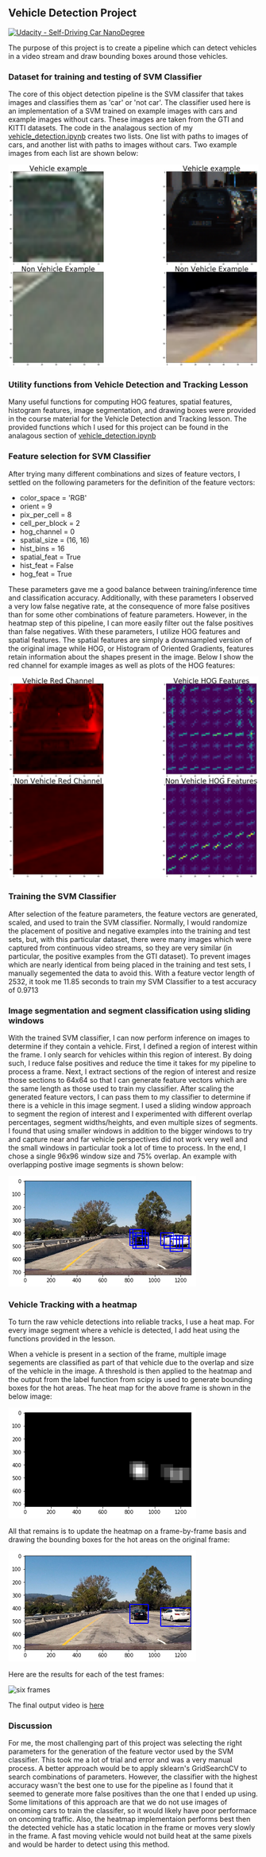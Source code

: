 ## Vehicle Detection Project
[![Udacity - Self-Driving Car NanoDegree](https://s3.amazonaws.com/udacity-sdc/github/shield-carnd.svg)](http://www.udacity.com/drive)

The purpose of this project is to create a pipeline which can detect vehicles in a video stream and draw bounding boxes around those vehicles.

### Dataset for training and testing of SVM Classifier

The core of this object detection pipeline is the SVM classifer that takes images and classifies them as 'car' or 'not car'. The classifier used here is an implementation of a SVM trained on example images with cars and example images without cars. These images are taken from the GTI and KITTI datasets. The code in the analagous section of my [vehicle_detection.ipynb](vehicle_detection.ipynb) creates two lists. One list with paths to images of cars, and another list with paths to images without cars. Two example images from each list are shown below:

![Example images](output_images/1_test_train_examples.png)

### Utility functions from Vehicle Detection and Tracking Lesson

Many useful functions for computing HOG features, spatial features, histogram features, image segmentation, and drawing boxes were provided in the course material for the Vehicle Detection and Tracking lesson. The provided functions which I used for this project can be found in the analagous section of [vehicle_detection.ipynb](vehicle_detection.ipynb)

### Feature selection for SVM Classifier

After trying many different combinations and sizes of feature vectors, I settled on the following parameters for the definition of the feature vectors:
* color_space = 'RGB'
* orient = 9
* pix_per_cell = 8
* cell_per_block = 2
* hog_channel = 0
* spatial_size = (16, 16)
* hist_bins = 16
* spatial_feat = True
* hist_feat = False
* hog_feat = True

These parameters gave me a good balance between training/inference time and classification accuracy. Additionally, with these parameters I observed a very low false negative rate, at the consequence of more false positives than for some other combinations of feature parameters. However, in the heatmap step of this pipeline, I can more easily filter out the false positives than false negatives. 
With these parameters, I utilize HOG features and spatial features. The spatial features are simply a downsampled version of the original image while HOG, or Histogram of Oriented Gradients, features retain information about the shapes present in the image. Below I show the red channel for example images as well as plots of the HOG features:

![hog features](output_images/2_hog_vis.png)

### Training the SVM Classifier

After selection of the feature parameters, the feature vectors are generated, scaled, and used to train the SVM classifier. Normally, I would randomize the placement of positive and negative examples into the training and test sets, but, with this particular dataset, there were many images which were captured from continuous video streams, so they are very similar (in particular, the positive examples from the GTI dataset). To prevent images which are nearly identical from being placed in the training and test sets, I manually segemented the data to avoid this. With a feature vector length of 2532, it took me 11.85 seconds to train my SVM Classifier to a test accuracy of 0.9713

### Image segmentation and segment classification using sliding windows

With the trained SVM classifier, I can now perform inference on images to determine if they contain a vehicle. First, I defined a region of interest within the frame. I only search for vehicles within this region of interest. By doing such, I reduce false positives and reduce the time it takes for my pipeline to process a frame. Next, I extract sections of the region of interest and resize those sections to 64x64 so that I can generate feature vectors which are the same length as those used to train my classifier. After scaling the generated feature vectors, I can pass them to my classifier to determine if there is a vehicle in this image segment. I used a sliding window approach to segment the region of interest and I experimented with different overlap percentages, segment widths/heights, and even multiple sizes of segments. I found that using smaller windows in addition to the bigger windows to try and capture near and far vehicle perspectives did not work very well and the small windows in particular took a lot of time to process. In the end, I chose a single 96x96 window size and 75% overlap. An example with overlapping postive image segments is shown below:

![raw detection](output_images/3_raw_detection.png)

### Vehicle Tracking with a heatmap

To turn the raw vehicle detections into reliable tracks, I use a heat map. For every image segment where a vehicle is detected, I add heat using the functions provided in the lesson.

When a vehicle is present in a section of the frame, multiple image segements are classified as part of that vehicle due to the overlap and size of the vehicle in the image. A threshold is then applied to the heatmap and the output from the label function from scipy is used to generate bounding boxes for the hot areas. The heat map for the above frame is shown in the below image: 

![heatmap](output_images/4_heatmap.png)

All that remains is to update the heatmap on a frame-by-frame basis and drawing the bounding boxes for the hot areas on the original frame:

![single frame](output_images/5_single_frame.png)

Here are the results for each of the test frames:

![six frames](output_images/6_six_frames.png)

The final output video is [here](output.mp4)

### Discussion

For me, the most challenging part of this project was selecting the right parameters for the generation of the feature vector used by the SVM classifier. This took me a lot of trial and error and was a very manual process. A better approach would be to apply sklearn's GridSearchCV to search combinations of parameters. However, the classifier with the highest accuracy wasn't the best one to use for the pipeline as I found that it seemed to generate more false positives than the one that I ended up using. Some limitations of this approach are that we do not use images of oncoming cars to train the classifer, so it would likely have poor performace on oncoming traffic. Also, the heatmap implementaion performs best then the detected vehicle has a static location in the frame or moves very slowly in the frame. A fast moving vehicle would not build heat at the same pixels and would be harder to detect using this method.
